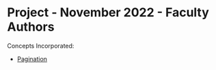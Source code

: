 # Project - November 2022 - Faculty Authors

Concepts Incorporated:

- [Pagination](https://www.freecodecamp.org/news/build-a-custom-pagination-component-in-react/)
